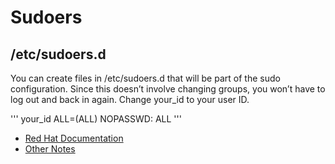 # Sudoers

## /etc/sudoers.d
You can create files in /etc/sudoers.d that will be part of the sudo configuration. Since this doesn’t involve changing groups, you won’t have to log out and back in again. Change your_id to your user ID.

'''
your_id ALL=(ALL) NOPASSWD: ALL
'''

- [Red Hat Documentation](https://access.redhat.com/documentation/en-us/red_hat_enterprise_linux/9/html/configuring_basic_system_settings/managing-sudo-access_configuring-basic-system-settings)
- [Other Notes](https://developers.redhat.com/blog/2018/08/15/how-to-enable-sudo-on-rhel?source=sso#tl_dr__basic_sudo)
